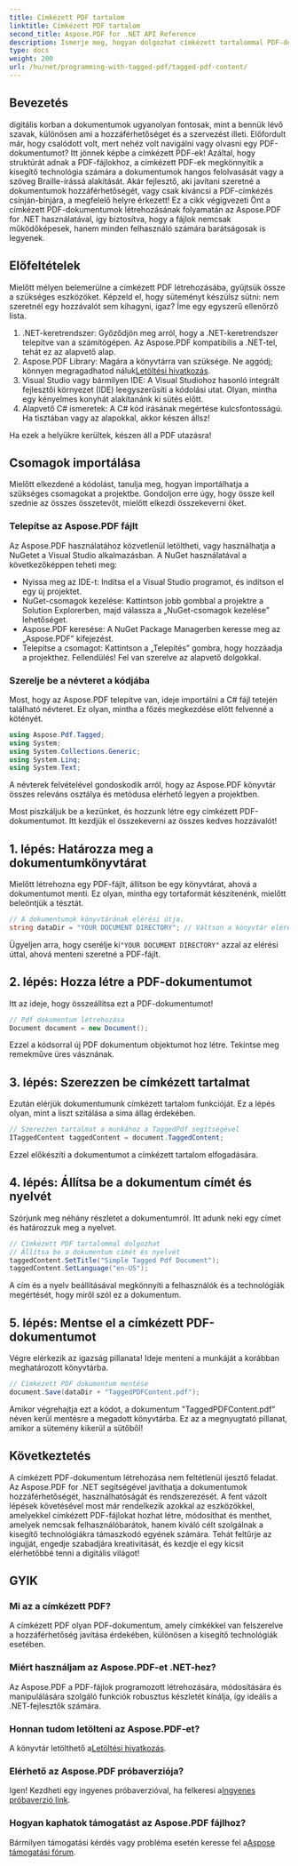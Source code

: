 ```yaml
---
title: Címkézett PDF tartalom
linktitle: Címkézett PDF tartalom
second_title: Aspose.PDF for .NET API Reference
description: Ismerje meg, hogyan dolgozhat címkézett tartalommal PDF-dokumentumban az Aspose.PDF for .NET segítségével. Útmutató a címkék használatához lépésről lépésre.
type: docs
weight: 200
url: /hu/net/programming-with-tagged-pdf/tagged-pdf-content/
---
```

## Bevezetés

digitális korban a dokumentumok ugyanolyan fontosak, mint a bennük lévő szavak, különösen ami a hozzáférhetőséget és a szervezést illeti. Előfordult már, hogy csalódott volt, mert nehéz volt navigálni vagy olvasni egy PDF-dokumentumot? Itt jönnek képbe a címkézett PDF-ek! Azáltal, hogy struktúrát adnak a PDF-fájlokhoz, a címkézett PDF-ek megkönnyítik a kisegítő technológia számára a dokumentumok hangos felolvasását vagy a szöveg Braille-írássá alakítását. Akár fejlesztő, aki javítani szeretné a dokumentumok hozzáférhetőségét, vagy csak kíváncsi a PDF-címkézés csínján-bínjára, a megfelelő helyre érkezett! Ez a cikk végigvezeti Önt a címkézett PDF-dokumentumok létrehozásának folyamatán az Aspose.PDF for .NET használatával, így biztosítva, hogy a fájlok nemcsak működőképesek, hanem minden felhasználó számára barátságosak is legyenek.

## Előfeltételek

Mielőtt mélyen belemerülne a címkézett PDF létrehozásába, gyűjtsük össze a szükséges eszközöket. Képzeld el, hogy süteményt készülsz sütni: nem szeretnél egy hozzávalót sem kihagyni, igaz? Íme egy egyszerű ellenőrző lista.

1. .NET-keretrendszer: Győződjön meg arról, hogy a .NET-keretrendszer telepítve van a számítógépen. Az Aspose.PDF kompatibilis a .NET-tel, tehát ez az alapvető alap.
2.  Aspose.PDF Library: Magára a könyvtárra van szüksége. Ne aggódj; könnyen megragadhatod náluk[Letöltési hivatkozás](https://releases.aspose.com/pdf/net/).
3. Visual Studio vagy bármilyen IDE: A Visual Studiohoz hasonló integrált fejlesztői környezet (IDE) leegyszerűsíti a kódolási utat. Olyan, mintha egy kényelmes konyhát alakítanánk ki sütés előtt.
4. Alapvető C# ismeretek: A C# kód írásának megértése kulcsfontosságú. Ha tisztában vagy az alapokkal, akkor készen állsz!

Ha ezek a helyükre kerültek, készen áll a PDF utazásra!

## Csomagok importálása

Mielőtt elkezdené a kódolást, tanulja meg, hogyan importálhatja a szükséges csomagokat a projektbe. Gondoljon erre úgy, hogy össze kell szednie az összes összetevőt, mielőtt elkezdi összekeverni őket.

### Telepítse az Aspose.PDF fájlt

Az Aspose.PDF használatához közvetlenül letöltheti, vagy használhatja a NuGetet a Visual Studio alkalmazásban. A NuGet használatával a következőképpen teheti meg:

- Nyissa meg az IDE-t: Indítsa el a Visual Studio programot, és indítson el egy új projektet.
- NuGet-csomagok kezelése: Kattintson jobb gombbal a projektre a Solution Explorerben, majd válassza a „NuGet-csomagok kezelése” lehetőséget.
- Aspose.PDF keresése: A NuGet Package Managerben keresse meg az „Aspose.PDF” kifejezést.
- Telepítse a csomagot: Kattintson a „Telepítés” gombra, hogy hozzáadja a projekthez. Fellendülés! Fel van szerelve az alapvető dolgokkal.

### Szerelje be a névteret a kódjába

Most, hogy az Aspose.PDF telepítve van, ideje importálni a C# fájl tetején található névteret. Ez olyan, mintha a főzés megkezdése előtt felvenné a kötényét.

```csharp
using Aspose.Pdf.Tagged;
using System;
using System.Collections.Generic;
using System.Linq;
using System.Text;
```

A névterek felvételével gondoskodik arról, hogy az Aspose.PDF könyvtár összes releváns osztálya és metódusa elérhető legyen a projektben.

Most piszkáljuk be a kezünket, és hozzunk létre egy címkézett PDF-dokumentumot. Itt kezdjük el összekeverni az összes kedves hozzávalót!

## 1. lépés: Határozza meg a dokumentumkönyvtárat

Mielőtt létrehozna egy PDF-fájlt, állítson be egy könyvtárat, ahová a dokumentumot menti. Ez olyan, mintha egy tortaformát készítenénk, mielőtt beleöntjük a tésztát.

```csharp
// A dokumentumok könyvtárának elérési útja.
string dataDir = "YOUR DOCUMENT DIRECTORY"; // Váltson a könyvtár elérési útjára
```

 Ügyeljen arra, hogy cserélje ki`"YOUR DOCUMENT DIRECTORY"` azzal az elérési úttal, ahová menteni szeretné a PDF-fájlt. 

## 2. lépés: Hozza létre a PDF-dokumentumot

Itt az ideje, hogy összeállítsa ezt a PDF-dokumentumot! 

```csharp
// Pdf dokumentum létrehozása
Document document = new Document();
```

Ezzel a kódsorral új PDF dokumentum objektumot hoz létre. Tekintse meg remekműve üres vásznának.

## 3. lépés: Szerezzen be címkézett tartalmat

Ezután elérjük dokumentumunk címkézett tartalom funkcióját. Ez a lépés olyan, mint a liszt szitálása a sima állag érdekében.

```csharp
// Szerezzen tartalmat a munkához a TaggedPdf segítségével
ITaggedContent taggedContent = document.TaggedContent;
```

Ezzel előkészíti a dokumentumot a címkézett tartalom elfogadására.

## 4. lépés: Állítsa be a dokumentum címét és nyelvét

Szórjunk meg néhány részletet a dokumentumról. Itt adunk neki egy címet és határozzuk meg a nyelvet. 

```csharp
// Címkézett PDF tartalommal dolgozhat
// Állítsa be a dokumentum címét és nyelvét
taggedContent.SetTitle("Simple Tagged Pdf Document");
taggedContent.SetLanguage("en-US");
```

A cím és a nyelv beállításával megkönnyíti a felhasználók és a technológiák megértését, hogy miről szól ez a dokumentum.

## 5. lépés: Mentse el a címkézett PDF-dokumentumot

Végre elérkezik az igazság pillanata! Ideje menteni a munkáját a korábban meghatározott könyvtárba.

```csharp
// Címkézett PDF dokumentum mentése
document.Save(dataDir + "TaggedPDFContent.pdf");
```

Amikor végrehajtja ezt a kódot, a dokumentum "TaggedPDFContent.pdf" néven kerül mentésre a megadott könyvtárba. Ez az a megnyugtató pillanat, amikor a sütemény kikerül a sütőből!

## Következtetés

A címkézett PDF-dokumentum létrehozása nem feltétlenül ijesztő feladat. Az Aspose.PDF for .NET segítségével javíthatja a dokumentumok hozzáférhetőségét, használhatóságát és rendszerezését. A fent vázolt lépések követésével most már rendelkezik azokkal az eszközökkel, amelyekkel címkézett PDF-fájlokat hozhat létre, módosíthat és menthet, amelyek nemcsak felhasználóbarátok, hanem kiváló célt szolgálnak a kisegítő technológiákra támaszkodó egyének számára. Tehát feltűrje az ingujját, engedje szabadjára kreativitását, és kezdje el egy kicsit elérhetőbbé tenni a digitális világot!

## GYIK

### Mi az a címkézett PDF?
A címkézett PDF olyan PDF-dokumentum, amely címkékkel van felszerelve a hozzáférhetőség javítása érdekében, különösen a kisegítő technológiák esetében.

### Miért használjam az Aspose.PDF-et .NET-hez?
Az Aspose.PDF a PDF-fájlok programozott létrehozására, módosítására és manipulálására szolgáló funkciók robusztus készletét kínálja, így ideális a .NET-fejlesztők számára.

### Honnan tudom letölteni az Aspose.PDF-et?
 A könyvtár letölthető a[Letöltési hivatkozás](https://releases.aspose.com/pdf/net/).

### Elérhető az Aspose.PDF próbaverziója?
 Igen! Kezdheti egy ingyenes próbaverzióval, ha felkeresi a[Ingyenes próbaverzió link](https://releases.aspose.com/).

### Hogyan kaphatok támogatást az Aspose.PDF fájlhoz?
 Bármilyen támogatási kérdés vagy probléma esetén keresse fel a[Aspose támogatási fórum](https://forum.aspose.com/c/pdf/10).